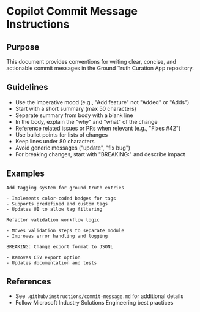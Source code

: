 # Copilot Commit Message Instructions

## Purpose

This document provides conventions for writing clear, concise, and actionable commit messages in the Ground Truth Curation App repository.

## Guidelines

- Use the imperative mood (e.g., "Add feature" not "Added" or "Adds")
- Start with a short summary (max 50 characters)
- Separate summary from body with a blank line
- In the body, explain the "why" and "what" of the change
- Reference related issues or PRs when relevant (e.g., "Fixes #42")
- Use bullet points for lists of changes
- Keep lines under 80 characters
- Avoid generic messages ("update", "fix bug")
- For breaking changes, start with "BREAKING:" and describe impact

## Examples

```text
Add tagging system for ground truth entries

- Implements color-coded badges for tags
- Supports predefined and custom tags
- Updates UI to allow tag filtering
```

```text
Refactor validation workflow logic

- Moves validation steps to separate module
- Improves error handling and logging
```

```text
BREAKING: Change export format to JSONL

- Removes CSV export option
- Updates documentation and tests
```

## References

- See `.github/instructions/commit-message.md` for additional details
- Follow Microsoft Industry Solutions Engineering best practices
